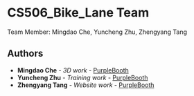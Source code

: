 # CS506_Bike_Lane Team

Team Member: Mingdao Che, Yuncheng Zhu, Zhengyang Tang



## Authors

* **Mingdao Che** - *3D work* - [PurpleBooth](mdch@bu.edu)
* **Yuncheng Zhu** - *Training work* - [PurpleBooth](https://github.com/FrankLiOnLine)
* **Zhengyang Tang** - *Website work* - [PurpleBooth](https://github.com/FrankLiOnLine)
